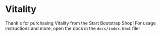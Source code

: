 # Vitality

Thank's for purchasing Vitality from the Start Bootstrap Shop! For usage instructions and more, open the docs in the `docs/index.html` file!
